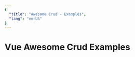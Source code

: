 ```yaml
---
{
  "title": "Awesome Crud - Examples",
  "lang": "en-US"
}
---
```



# Vue Awesome Crud Examples


<ClientOnly>
<AwesomeCrudDemo />
</ClientOnly>